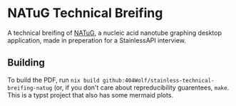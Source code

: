 # NATuG Technical Breifing

A technical breifing of [NATuG](https://github.com/natug3/natug), a nucleic acid nanotube graphing desktop application, made in preperation for a StainlessAPI interview.

## Building
To build the PDF, run `nix build github:404Wolf/stainless-technical-breifing-natug` (or, if you don't care about repreducibility guarentees, `make`. This is a typst project that also has some mermaid plots.
